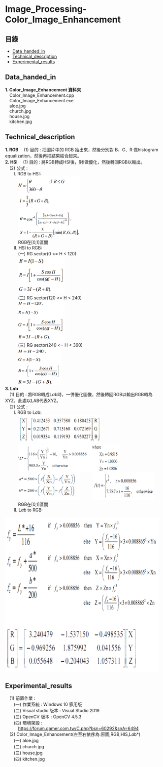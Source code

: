 # Image_Processing-Color_Image_Enhancement
## 目錄
 - [Data_handed_in](#Data_handed_in)
 - [Technical_description](#Technical_description)
 - [Experimental_results](#Experimental_results)
## Data_handed_in  
**1. Color_Image_Enhancement 資料夾**  
&emsp;Color_Image_Enhancement.cpp    
&emsp;Color_Image_Enhancement.exe    
&emsp;aloe.jpg   
&emsp;church.jpg   
&emsp;house.jpg   
&emsp;kitchen.jpg         
## Technical_description  
**1. RGB**
&emsp;(1) 目的 : 把圖片中的 RGB 抽出來，然後分別對 B、G、R 做histogram equalization，然後再把結果結合起來。  
**2. HSI**
&emsp;(1) 目的 : 將RGB轉成HSI後，對I做優化，然後轉回RGB以輸出。   
&emsp;(2) 公式 :     
&emsp;&emsp;I. RGB to HSI:    
&emsp;&emsp;&emsp;<img src="https://github.com/csiemichelin/Image_Processing-Color_Image_Enhancement/blob/main/tech_image/1.png" width="200" height="200">      
&emsp;&emsp;&emsp;RGB在[0,1]區間    
&emsp;&emsp;II. HSI to RGB:   
&emsp;&emsp;&emsp;(一) RG sector(0 <= H < 120)     
&emsp;&emsp;&emsp;<img src="https://github.com/csiemichelin/Image_Processing-Color_Image_Enhancement/blob/main/tech_image/2.png" width="150" height="120">   
&emsp;&emsp;&emsp;(二) RG sector(120 <= H < 240)   
&emsp;&emsp;&emsp;<img src="https://github.com/csiemichelin/Image_Processing-Color_Image_Enhancement/blob/main/tech_image/3.png" width="150" height="130">   
&emsp;&emsp;&emsp;(三) RG sector(240 <= H < 360)   
&emsp;&emsp;&emsp;<img src="https://github.com/csiemichelin/Image_Processing-Color_Image_Enhancement/blob/main/tech_image/4.png" width="140" height="120">    
**3. L*a*b**   
&emsp;(1) 目的 : 將RGB轉成L*a*b時，一併優化圖像，然後轉回RGB以輸出RGB轉為XYZ，此處以LAB代表XYZ。   
&emsp;(2) 公式 :   
&emsp;&emsp;I. RGB to L*a*b:   
&emsp;&emsp;&emsp;<img src="https://github.com/csiemichelin/Image_Processing-Color_Image_Enhancement/blob/main/tech_image/5.png" width="270" height="90">   
&emsp;&emsp;&emsp;<img src="https://github.com/csiemichelin/Image_Processing-Color_Image_Enhancement/blob/main/tech_image/6.png" width="330" height="90">   
&emsp;&emsp;&emsp;<img src="https://github.com/csiemichelin/Image_Processing-Color_Image_Enhancement/blob/main/tech_image/7.png" width="200" height="90">&emsp;&emsp;&emsp;<img src="https://github.com/csiemichelin/Image_Processing-Color_Image_Enhancement/blob/main/tech_image/8.png" width="200" height="90">   
&emsp;&emsp;&emsp;RGB在[0,1]區間    
&emsp;&emsp;II. L*a*b to RGB:  
&emsp;&emsp;&emsp;<img src="https://github.com/csiemichelin/Image_Processing-Color_Image_Enhancement/blob/main/tech_image/9.png" width="500" height="500">   
## Experimental_results
&emsp;(1) 前置作業 :      
&emsp;&emsp;(一) 作業系統 : Windows 10 家用版     
&emsp;&emsp;(二) Visual studio 版本 : Visual Studio 2019     
&emsp;&emsp;(三) OpenCV 版本 : OpenCV 4.5.3     
&emsp;&emsp;(四) 環境架設 :        
&emsp;&emsp;&emsp;https://forum.gamer.com.tw/C.php?bsn=60292&snA=6494   
&emsp;(2) Color_Image_Enhancement(左至右依序為:原圖,RGB,HIS,L*a*b*)   
&emsp;&emsp;(一) aloe.jpg       
&emsp;&emsp;(二) church.jpg     
&emsp;&emsp;(三) house.jpg        
&emsp;&emsp;(四) kitchen.jpg     
